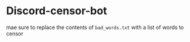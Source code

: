 # Discord-censor-bot

mae sure to replace the contents of `bad_words.txt` with a list of words to censor
